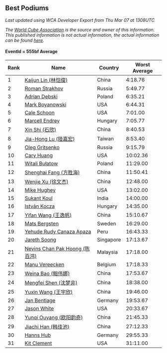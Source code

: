 ## Best Podiums

*Last updated using WCA Developer Export from Thu Mar 07 at 1308UTC*

*The [World Cube Association](https://www.worldcubeassociation.org) is the source and owner of this information. This published information is not actual information, the actual information can be found [here](https://www.worldcubeassociation.org/results).*

#### EventId = 555bf Average

|Rank|Name|Country|Worst Average|  
|--|--|--|--|  
|1|[Kaijun Lin (林恺俊)](https://www.worldcubeassociation.org/persons/2013LINK01)|China|4:18.76|  
|2|[Roman Strakhov](https://www.worldcubeassociation.org/persons/2012STRA02)|Russia|5:49.77|  
|3|[Adrian Dębski](https://www.worldcubeassociation.org/persons/2017DEBS01)|Poland|6:35.21|  
|4|[Mark Boyanowski](https://www.worldcubeassociation.org/persons/2014BOYA01)|USA|6:44.31|  
|5|[Cale Schoon](https://www.worldcubeassociation.org/persons/2014SCHO02)|USA|7:01.00|  
|6|[Marcell Endrey](https://www.worldcubeassociation.org/persons/2007ENDR01)|Hungary|7:05.77|  
|7|[Xin Shi (石欣)](https://www.worldcubeassociation.org/persons/2010SHIX01)|China|8:40.53|  
|8|[Jia-Hong Lu (陸嘉宏)](https://www.worldcubeassociation.org/persons/2007LUJI01)|Taiwan|8:53.40|  
|9|[Oleg Gritsenko](https://www.worldcubeassociation.org/persons/2011GRIT01)|Russia|9:15.79|  
|10|[Cary Huang](https://www.worldcubeassociation.org/persons/2015HUAN48)|USA|10:02.36|  
|11|[Witali Bułatow](https://www.worldcubeassociation.org/persons/2015BUAT01)|Poland|11:29.00|  
|12|[Shenghai Fang (方胜海)](https://www.worldcubeassociation.org/persons/2016FANG01)|China|11:50.41|  
|13|[Wenjie Xu (徐文杰)](https://www.worldcubeassociation.org/persons/2016XUWE02)|China|12:48.00|  
|14|[Mike Hughey](https://www.worldcubeassociation.org/persons/2007HUGH01)|USA|13:02.00|  
|15|[Sukant Koul](https://www.worldcubeassociation.org/persons/2014KOUL01)|India|14:00.00|  
|16|[István Kocza](https://www.worldcubeassociation.org/persons/2005KOCZ01)|Hungary|14:35.00|  
|17|[Yifan Wang (王逸帆)](https://www.worldcubeassociation.org/persons/2017WANY29)|China|15:10.67|  
|18|[Mats Bergsten](https://www.worldcubeassociation.org/persons/2008BERG04)|Sweden|16:29.00|  
|19|[Yehude Rudy Canaza Apaza](https://www.worldcubeassociation.org/persons/2013APAZ01)|Peru|16:43.33|  
|20|[Jareth Soong](https://www.worldcubeassociation.org/persons/2016SOON01)|Singapore|17:13.67|  
|21|[Nevins Chan Pak Hoong (陈百鸿)](https://www.worldcubeassociation.org/persons/2010CHAN20)|Malaysia|17:18.00|  
|22|[Manu Vereecken](https://www.worldcubeassociation.org/persons/2010VERE01)|Belgium|17:18.33|  
|23|[Weina Bao (鲍伟娜)](https://www.worldcubeassociation.org/persons/2015BAOW01)|China|17:53.67|  
|24|[Mengfei Shen (沈梦非)](https://www.worldcubeassociation.org/persons/2018SHEN07)|China|18:38.00|  
|25|[Yuxin Wang (王宇欣)](https://www.worldcubeassociation.org/persons/2009WANG62)|China|19:46.00|  
|26|[Jan Bentlage](https://www.worldcubeassociation.org/persons/2010BENT01)|Germany|19:53.67|  
|27|[Jason White](https://www.worldcubeassociation.org/persons/2016WHIT16)|USA|20:33.67|  
|28|[Yunqi Ouyang (欧阳韵奇)](https://www.worldcubeassociation.org/persons/2007YUNQ01)|China|21:45.33|  
|29|[Jiachi Han (韩佳池)](https://www.worldcubeassociation.org/persons/2014HANJ02)|China|27:12.33|  
|30|[Hanns Hub](https://www.worldcubeassociation.org/persons/2013HUBH01)|Germany|29:55.33|  
|31|[Kit Clement](https://www.worldcubeassociation.org/persons/2008CLEM01)|USA|31:11.00|  
